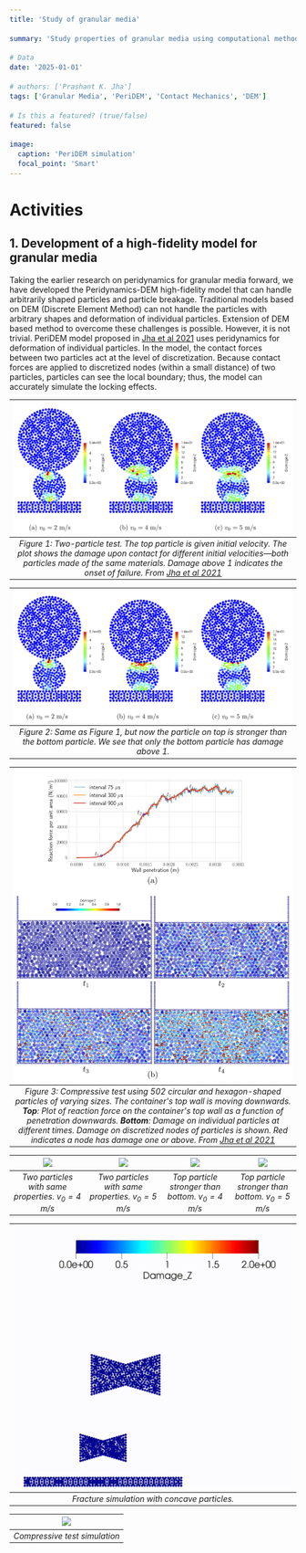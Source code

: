```yaml
---
title: 'Study of granular media'

summary: 'Study properties of granular media using computational methods'

# Data
date: '2025-01-01'

# authors: ['Prashant K. Jha']
tags: ['Granular Media', 'PeriDEM', 'Contact Mechanics', 'DEM']

# Is this a featured? (true/false)
featured: false

image:
  caption: 'PeriDEM simulation'
  focal_point: 'Smart'
---
```


# Activities

## 1. Development of a high-fidelity model for granular media

Taking the earlier research on peridynamics for granular media forward, we have developed the Peridynamics-DEM high-fidelity model that can handle arbitrarily shaped particles and particle breakage. Traditional models based on DEM (Discrete Element Method) can not handle the particles with arbitrary shapes and deformation of individual particles. Extension of DEM based method to overcome these challenges is possible. However, it is not trivial. PeriDEM model proposed in [Jha et al 2021](https://doi.org/10.1016/j.jmps.2021.104376) uses peridynamics for deformation of individual particles. In the model, the contact forces between two particles act at the level of discretization. Because contact forces are applied to discretized nodes (within a small distance) of two particles, particles can see the local boundary; thus, the model can accurately simulate the locking effects.

| ![](files/two_p_wall_fracture_m1_all.png) | 
| :---: | 
| *Figure 1: Two-particle test. The top particle is given initial velocity. The plot shows the damage upon contact for different initial velocities—both particles made of the same materials. Damage above 1 indicates the onset of failure. From [Jha et al 2021](https://doi.org/10.1016/j.jmps.2021.104376)* |

| ![](files/two_p_wall_fracture_m12_all.png) | 
| :---: | 
| *Figure 2: Same as Figure 1, but now the particle on top is stronger than the bottom particle. We see that only the bottom particle has damage above 1.* |

| ![](files/compressive_test_reaction_force_n500.jpg) | 
| :---: | 
| *Figure 3: Compressive test using 502 circular and hexagon-shaped particles of varying sizes. The container's top wall is moving downwards. **Top**: Plot of reaction force on the container's top wall as a function of penetration downwards. **Bottom**: Damage on individual particles at different times. Damage on discretized nodes of particles is shown. Red indicates a node has damage one or above. From [Jha et al 2021](https://doi.org/10.1016/j.jmps.2021.104376)* |


| ![](files/m1_t5.gif) | ![](files/m1_t6.gif) | ![](files/m12_t5.gif) | ![](files/m12_t6.gif) |
| :---: |:---: |:---: |:---: |
| *Two particles with same properties. $v_0 = 4$ m/s* | *Two particles with same properties. $v_0 = 5$ m/s* | *Top particle stronger than bottom. $v_0 = 4$ m/s* | *Top particle stronger than bottom. $v_0 = 5$ m/s* |


| ![](files/two_particle_wall_concave_diff_material_diff_size.gif) | 
| :---: | 
| *Fracture simulation with concave particles.* |

| ![](files/compressive_test.gif) | 
| :----: | 
| *Compressive test simulation* |
